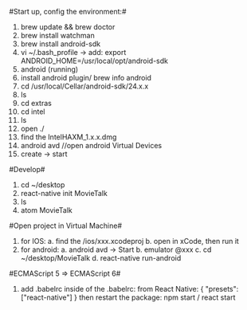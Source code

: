 #Start up, config the environment:#
1. brew update && brew doctor
2. brew install watchman
3. brew install android-sdk
4. vi ~/.bash_profile -> add: export ANDROID_HOME=/usr/local/opt/android-sdk
5. android (running)
6. install android plugin/ brew info android
7. cd /usr/local/Cellar/android-sdk/24.x.x
8. ls
9. cd extras
10. cd intel
11. ls
12. open ./
13. find the IntelHAXM_1.x.x.dmg
14. android avd //open android Virtual Devices
15. create -> start

#Develop#
1. cd ~/desktop
2. react-native init MovieTalk
3. ls
4. atom MovieTalk

#Open project in Virtual Machine#
1. for IOS:
  a. find the /ios/xxx.xcodeproj
  b. open in xCode, then run it
2. for android:
  a. android avd -> Start
  b. emulator @xxx
  c. cd ~/desktop/MovieTalk
  d. react-native run-android

#ECMAScript 5 => ECMAScript 6#
1. add .babelrc
inside of the .babelrc:
from React Native:
{
  "presets": ["react-native"]
}
then restart the package: npm start / react start
